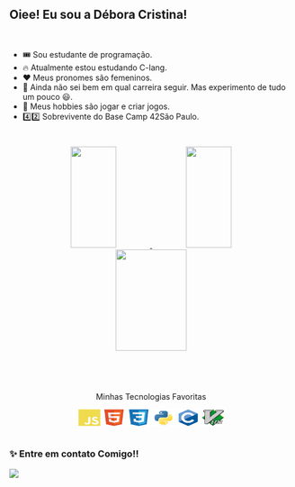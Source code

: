 ## Oiee! Eu sou a Débora Cristina!
</br>

- 🎟️ Sou estudante de programação.
- 🔥 Atualmente estou estudando C-lang.
- ❤️ Meus pronomes são femeninos.
- 🔭 Ainda não sei bem em qual carreira seguir. Mas experimento de tudo um pouco 😃.
- 🦊 Meus hobbies são jogar e criar jogos.
- 4️⃣2️⃣ Sobrevivente do Base Camp 42São Paulo. 

#

<div align="center">
  <a href="https://github.com/DeboraCristina">
  <img height="180em" width="40%" src="https://github-readme-stats.vercel.app/api?username=DeboraCristina&show_icons=true&theme=radical&include_all_commits=true&count_private=true"/>
    <img height="180em" width="40%" src="https://badge42.herokuapp.com/api/stats/desilva?darkmode=true&cursus=Basecamp"/>
  <img height="180em" width="50%" src="https://github-readme-stats.vercel.app/api/top-langs/?username=DeboraCristina&layout=compact&langs_count=7&theme=radical"/>
    </a>
</div>

#
 
<div style="display: inline_block" align="center"><br>
  <p>Minhas Tecnologias Favoritas</p>
  <img align="center" alt="Debby-Js" height="30" width="40" src="https://raw.githubusercontent.com/devicons/devicon/master/icons/javascript/javascript-plain.svg">
  <img align="center" alt="Debby-HTML" height="30" width="40" src="https://raw.githubusercontent.com/devicons/devicon/master/icons/html5/html5-original.svg">
  <img align="center" alt="Debby-CSS" height="30" width="40" src="https://raw.githubusercontent.com/devicons/devicon/master/icons/css3/css3-original.svg">
  <img align="center" alt="Debby-Python" height="30" width="40" src="https://raw.githubusercontent.com/devicons/devicon/master/icons/python/python-original.svg">
  <img align="center" alt="Debby-Python" height="30" width="40" src="https://raw.githubusercontent.com/devicons/devicon/master/icons/c/c-original.svg">
  <img align="center" alt="Debby-Vim" height="30" width="40" src="https://raw.githubusercontent.com/devicons/devicon/master/icons/vim/vim-original.svg">
</div>

#


  ### ✨ Entre em contato Comigo!!
  <a href = "mailto:contatodeboracristina1@gmail.com"><img src="https://img.shields.io/badge/-Gmail-%23333?style=for-the-badge&logo=gmail&logoColor=white" target="_blank"></a>
